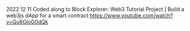 2022 12 11
Coded along to Block Explorer: Web3 Tutorial Project | Build a web3js dApp for a smart contract
https://www.youtube.com/watch?v=Qu6GloG0dQk